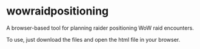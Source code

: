 # wowraidpositioning
A browser-based tool for planning raider positioning WoW raid encounters.

To use, just download the files and open the html file in your browser.
